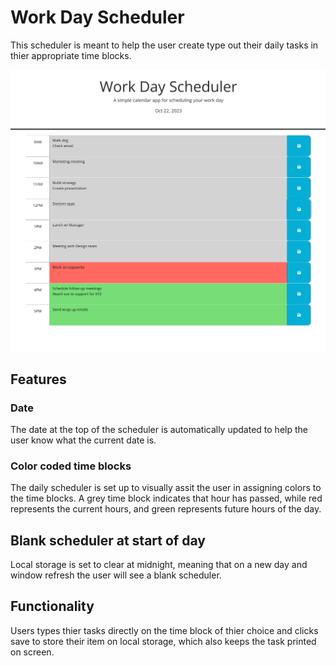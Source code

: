 # Work Day Scheduler

This scheduler is meant to help the user create type out their daily tasks in thier appropriate time blocks.

![Work Day Scheduler screenshot](./assets/images/Screenshot%202023-10-22%20203132.png)


## Features

### Date
The date at the top of the scheduler is automatically updated to help the user know what the current date is. 

### Color coded time blocks
The daily scheduler is set up to visually assit the user in assigning colors to the time blocks.
A grey time block indicates that hour has passed, while red represents the current hours, and green represents future hours of the day.

## Blank scheduler at start of day
Local storage is set to clear at midnight, meaning that on a new day and window refresh the user will see a blank scheduler.


## Functionality

Users types thier tasks directly on the time block of thier choice and clicks save to store their item on local storage, which also keeps the task printed on screen. 